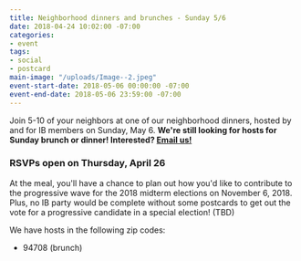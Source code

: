 ```yaml
---
title: Neighborhood dinners and brunches - Sunday 5/6
date: 2018-04-24 10:02:00 -07:00
categories:
- event
tags:
- social
- postcard
main-image: "/uploads/Image--2.jpeg"
event-start-date: 2018-05-06 00:00:00 -07:00
event-end-date: 2018-05-06 23:59:00 -07:00
---
```


Join 5-10 of your neighbors at one of our neighborhood dinners, hosted by and for IB members on Sunday, May 6. **We're still looking for hosts for Sunday brunch or dinner! Interested? [Email us!](mailto:info@indivisibleberkeley.org)**

### RSVPs open on Thursday, April 26

At the meal, you'll have a chance to plan out how you'd like to contribute to the progressive wave for the 2018 midterm elections on November 6, 2018. Plus, no IB party would be complete without some postcards to get out the vote for a progressive candidate in a special election! (TBD)

We have hosts in the following zip codes:

- 94708 (brunch)